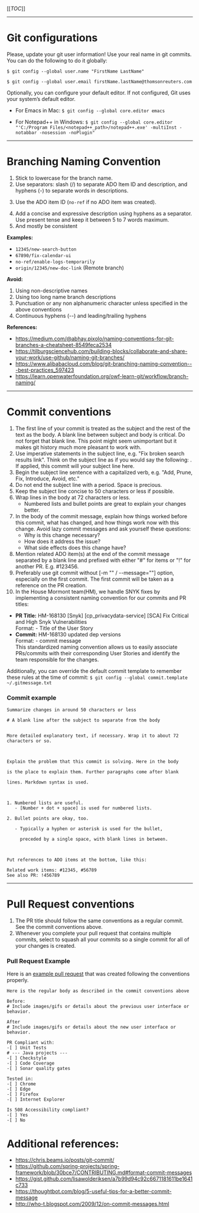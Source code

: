 [[_TOC_]]

---
# Git configurations
Please, update your git user information! Use your real name in git commits. You can do the following to do it globally:
```
$ git config --global user.name "FirstName LastName"

$ git config --global user.email firstName.lastName@thomsonreuters.com
```
Optionally, you can configure your default editor. If not configured, Git uses your system’s default editor.

- For Emacs in Mac:
`$ git config --global core.editor emacs`

- For Notepad++ in Windows:
`$ git config --global core.editor "'C:/Program Files/<notepad++_path>/notepad++.exe' -multiInst -notabbar -nosession -noPlugin"`

---

# Branching Naming Convention
1. Stick to lowercase for the branch name.
2. Use separators: slash (/) to separate ADO Item ID and description, and hyphens (-) to separate words in descriptions.
<!---
3. Start with a category from the following options (the list can be expanded based on needs):
   - **feature**: Add/remove/modify an application feature
   - **bugfix**: Fixing bugs
   - **poc**: Used for experimentation, may no have a related ADO item
   - **hotfix**: temporary fixes to be deployed ASAP
   - **docs**: Documentation branches
-->
3. Use the ADO item ID (`no-ref` if no ADO item was created).
<!---5. Include the Author name?: firstName.lastName - Can the branch name start with the author?-->
4. Add a concise and expressive description using hyphens as a separator. Use present tense and keep it between 5 to 7 words maximum.
5. And mostly be consistent

**Examples:**
- `12345/new-search-button`
- `67890/fix-calendar-ui`
- `no-ref/enable-logs-temporarily`
- `origin/12345/new-doc-link` (Remote branch)


**Avoid:**
1. Using non-descriptive names
2. Using too long name branch descriptions
3. Punctuation or any non alphanumeric character unless specified in the above conventions
5. Continuous hyphens (--) and leading/trailing hyphens


**References:**
- https://medium.com/@abhay.pixolo/naming-conventions-for-git-branches-a-cheatsheet-8549feca2534
- https://tilburgsciencehub.com/building-blocks/collaborate-and-share-your-work/use-github/naming-git-branches/
- https://www.alibabacloud.com/blog/git-branching-naming-convention---best-practices_597423
- https://learn.openwaterfoundation.org/owf-learn-git/workflow/branch-naming/
---

# Commit conventions
 

1. The first line of your commit is treated as the subject and the rest of the text as the body. A blank line between subject and body is critical. Do not forget that blank line. This point might seem unimportant but it makes git history much more pleasant to work with.
2. Use imperative statements in the subject line, e.g. "Fix broken search results link". Think on the subject line as if you would say the following:
. If applied, this commit will your subject line here.
3. Begin the subject line sentence with a capitalized verb, e.g. "Add, Prune, Fix, Introduce, Avoid, etc."
4. Do not end the subject line with a period. Space is precious.
5. Keep the subject line concise to 50 characters or less if possible.
6. Wrap lines in the body at 72 characters or less.
   - Numbered lists and bullet points are great to explain your changes better.
7. In the body of the commit message, explain how things worked before this commit, what has changed, and how things work now with this change. Avoid lazy commit messages and ask yourself these questions:
   - Why is this change necessary?
   - How does it address the issue?
   - What side effects does this change have?
8. Mention related ADO item(s) at the end of the commit message separated by a blank line and prefixed with either "#" for items or "!" for another PR. E.g. #123456.
9. Preferably use git commit without [-m "<msg>" / --message="<msg>"] option, especially on the first commit. The first commit will be taken as a reference on the PR creation.
10. In the House Mormont team(HM), we handle SNYK fixes by implementing a consistent naming convention for our commits and PR titles: <br>
- **PR Title:** HM-168130 [Snyk] [cp_privacydata-service] [SCA] Fix Critical and High Snyk Vulnerabilities  
Format: <Team name>-<US number> Title of the User Story <br>
- **Commit:** HM-168130 updated dep versions  
Format: <Team name>-<US number> commit message <br>
This standardized naming convention allows us to easily associate PRs/commits with their corresponding User Stories and identify the team responsible for the changes.
 

Additionally, you can override the default commit template to remember these rules at the time of commit:
`$ git config --global commit.template ~/.gitmessage.txt`

 

### Commit example
```
Summarize changes in around 50 characters or less

# A blank line after the subject to separate from the body


More detailed explanatory text, if necessary. Wrap it to about 72
characters or so.

 

Explain the problem that this commit is solving. Here in the body

is the place to explain them. Further paragraphs come after blank

lines. Markdown syntax is used.

 

1. Numbered lists are useful.
   - [Number + dot + space] is used for numbered lists.

2. Bullet points are okay, too.

   - Typically a hyphen or asterisk is used for the bullet,

     preceded by a single space, with blank lines in between.

 

Put references to ADO items at the bottom, like this:

Related work items: #12345, #56789
See also PR: !456789
```
---

# Pull Request conventions

1. The PR title should follow the same conventions as a regular commit. See the commit conventions above.
2. Whenever you complete your pull request that contains multiple commits, select to squash all your commits so a single commit for all of your changes is created.

### Pull Request Example
Here is an [example pull request](https://dev.azure.com/tr-tax-checkpoint/Checkpoint/_git/cp-web-app/pullrequest/10448) that was created following the conventions properly.

```
Here is the regular body as described in the commit conventions above

Before:
# Include images/gifs or details about the previous user interface or behavior.

After
# Include images/gifs or details about the new user interface or behavior.

PR Compliant with:
-[ ] Unit Tests
# --- Java projects ---
-[ ] Checkstyle
-[ ] Code Coverage
-[ ] Sonar quality gates

Tested in:
-[ ] Chrome
-[ ] Edge
-[ ] Firefox
-[ ] Internet Explorer

Is 508 Accessibility compliant?
-[ ] Yes
-[ ] No
```

# Additional references:
- https://chris.beams.io/posts/git-commit/
- https://github.com/spring-projects/spring-framework/blob/30bce7/CONTRIBUTING.md#format-commit-messages
- https://gist.github.com/lisawolderiksen/a7b99d94c92c6671181611be1641c733
- https://thoughtbot.com/blog/5-useful-tips-for-a-better-commit-message
- http://who-t.blogspot.com/2009/12/on-commit-messages.html